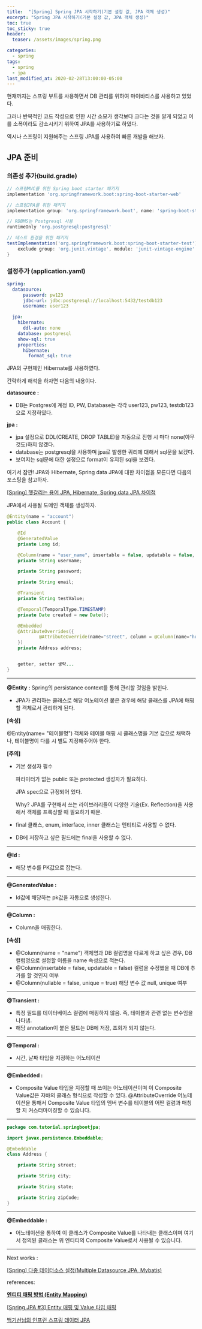 ```yaml
---
title:  "[Spring] Spring JPA 시작하기(기본 설정 값, JPA 객체 생성)"
excerpt: "Spring JPA 시작하기(기본 설정 값, JPA 객체 생성)"
toc: true
toc_sticky: true
header:
  teaser: /assets/images/spring.png

categories:
  - spring
tags:
  - spring
  - jpa
last_modified_at: 2020-02-28T13:00:00-05:00
---
```




현재까지는 스프링 부트를 사용하면서 DB 관리를 위하여 마이바티스를 사용하고 있었다. 

그러나 반복적인 코드 작성으로 인한 시간 소모가 생각보다 크다는 것을 알게 되었고 이를 소폭이라도 감소시키기 위하여 JPA를 사용하기로 하였다.

역시나 스프링이 지원해주는 스프링 JPA를 사용하여 빠른 개발을 해보자.



## JPA 준비 

### 의존성 추가(build.gradle)

```groovy
// 스프링MVC를 위한 Spring boot starter 패키지 
implementation 'org.springframework.boot:spring-boot-starter-web'

// 스프링JPA를 위한 패키지
implementation group: 'org.springframework.boot', name: 'spring-boot-starter-data-jpa', version: '2.2.1.RELEASE'

// RDBMS는 Postgresql 사용
runtimeOnly 'org.postgresql:postgresql'

// 테스트 환경을 위한 패키지
testImplementation('org.springframework.boot:spring-boot-starter-test') {
    exclude group: 'org.junit.vintage', module: 'junit-vintage-engine'
}
```



### 설정추가 (application.yaml)

```yaml
spring:
  datasource:
      password: pw123
      jdbc-url: jdbc:postgresql://localhost:5432/testdb123
      username: user123

  jpa:
    hibernate:
      ddl-auto: none
    database: postgresql
    show-sql: true
    properties:
      hibernate:
        format_sql: true
```

JPA의 구현체인 Hibernate를 사용하였다. 

간략하게 해석을 하자면 다음의 내용이다. 

**datasource :**   

- DB는 Postgres에 계정 ID, PW, Database는 각각 user123, pw123, testdb123 으로 지정하였다. 

**jpa :**   

- jpa 설정으로 DDL(CREATE, DROP TABLE)을 자동으로 진행 시 마다 none(아무것도)하지 않겠다. 
- database는 postgresql을 사용하며 jpa로 발생한 쿼리에 대해서 sql문을 보겠다.   
- 보여지는 sql문에 대한 설정으로 format이 유지된 sql을 보겠다. 

여기서 잠깐! JPA와 Hibernate, Spring data JPA에 대한 차이점을 모른다면 다음의 포스팅을 참고하자.

[[Spring\] 헷갈리는 용어 JPA, Hibernate, Spring data JPA 차이점](https://maximsungmo.github.io/spring/jpa-detail-differences/)



JPA에서 사용될 도메인 객체를 생성하자.

```java
@Entity(name = "account")
public class Account {

    @Id
    @GeneratedValue
    private Long id;

    @Column(name = "user_name", insertable = false, updatable = false, nullable = false, unique = true)
    private String username;

    private String password;

    private String email;

    @Transient
    private String testValue;        

    @Temporal(TemporalType.TIMESTAMP)
    private Date created = new Date();

    @Embedded
    @AttributeOverrides({
            @AttributeOverride(name="street", column = @Column(name="home_street"))
    })
    private Address address;


    getter, setter 생략... 
}
```

---

**@Entity :** Spring의 persistance context를 통해 관리할 것임을 밝힌다. 

- JPA가 관리하는 클래스로 해당 어노테이션 붙은 경우에 해당 클래스를 JPA에 매핑할 객체로서 관리하게 된다.

**[속성]** 

@Entity(name= "테이블명") 객체와 테이블 매핑 시 클래스명을 기본 값으로 채택하나, 테이블명이 다를 시 별도 지정해주어야 한다.

**[주의]**

  - 기본 생성자 필수    

    파라미터가 없는 public 또는 protected 생성자가 필요하다.     

    JPA spec으로 규정되어 있다.     

    Why? JPA를 구현해서 쓰는 라이브러리들이 다양한 기술(Ex. Reflection)을 사용해서 객체를 프록싱할 때 필요하기 때문.
    
  - final 클래스, enum, interface, inner 클래스는 엔티티로 사용할 수 없다.
    
  - DB에 저장하고 싶은 필드에는 final을 사용할 수 없다.
    
---

**@Id :**

- 해당 변수를 PK값으로 잡는다. 

---

**@GeneratedValue :** 
- Id값에 해당하는 pk값을 자동으로 생성한다. 

---

**@Column :**
- Column을 매핑한다.

**[속성]**

- @Column(name = "name") 객체명과 DB 컬럼명을 다르게 하고 싶은 경우, DB 컬럼명으로 설정할 이름을 name 속성으로 적는다.
- @Column(insertable = false, updatable = false) 컬럼을 수정했을 때 DB에 추가를 할 것인지 여부
- @Column(nullable = false, unique = true) 해당 변수 값 null, unique 여부

---

**@Transient :** 
- 특정 필드를 데이터베이스 컬럼에 매핑하지 않음. 즉, 테이블과 관련 없는 변수임을 나타냄.
- 해당 annotation이 붙은 필드는 DB에 저장, 조회가 되지 않는다.

---
**@Temporal :**
- 시간, 날짜 타입을 지정하는 어노테이션

---

**@Embedded :**
- Composite Value 타입을 지정할 때 쓰이는 어노테이션이며 이 Composite Value값은 자바의 클래스 형식으로 작성할 수 있다. @AttributeOverride 어노테이션을 통해서 Composite Value 타입의 멤버 변수를 테이블의 어떤 컬럼과 매칭할 지 커스터마이징할 수 있습니다.

---

```java
package com.tutorial.springbootjpa;

import javax.persistence.Embeddable;

@Embeddable
class Address {

    private String street;

    private String city;

    private String state;

    private String zipCode;
}
```

---

**@Embeddable :** 

- 어노테이션을 통하여 이 클래스가 Composite Value를 나타내는 클래스이며 여기서 정의된 클래스는 위 엔티티의 Composite Value로서 사용될 수 있습니다.

---



Next works : 

[[Spring\] 다중 데이터소스 설정(Multiple Datasource JPA, Mybatis)](https://maximsungmo.github.io/blog/datasource-configuration/)



references: 

[**엔티티 매핑 방법 (Entity Mapping)**](https://gmlwjd9405.github.io/2019/08/11/entity-mapping.html)

[[Spring JPA #3\] Entity 매핑 및 Value 타입 매핑](https://engkimbs.tistory.com/814)

[백기선님의 인프런 스프링 데이터 JPA](https://www.inflearn.com/course/스프링-데이터-jpa)
